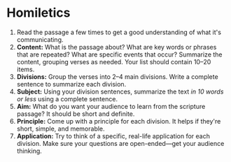 # Homiletics

1. Read the passage a few times to get a good understanding of what it's
   communicating.
1. **Content:**  What is the passage about?  What are key words or phrases
   that are repeated?  What are specific events that occur?  Summarize the
   content, grouping verses as needed.  Your list should contain 10&ndash;20
   items.
1. **Divisions:**  Group the verses into 2&ndash;4 main divisions.  Write a
   complete sentence to summarize each division.
1. **Subject:**  Using your division sentences, summarize the text
   *in 10 words or less* using a complete sentence.
1. **Aim:**  What do you want your audience to learn from the scripture
   passage?  It should be short and definite.
1. **Principle:**  Come up with a principle for each division.  It helps if
   they're short, simple, and memorable.
1. **Application:**  Try to think of a specific, real-life application for
   each division.  Make sure your questions are open-ended&mdash;get your
   audience thinking.
